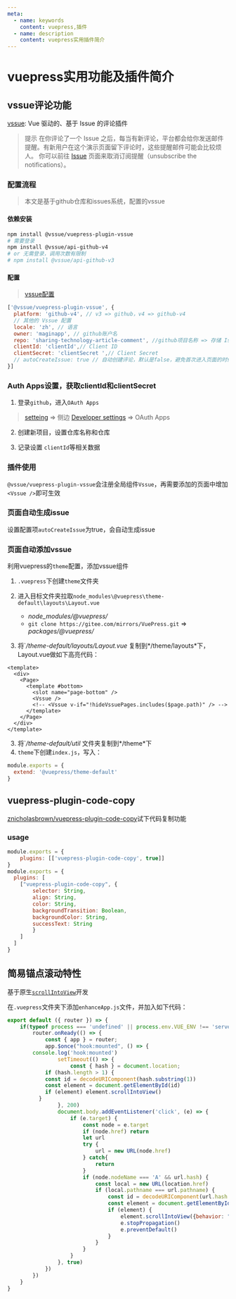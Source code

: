 ```yaml
---
meta:
  - name: keywords
    content: vuepress,插件
  - name: description
    content: vuepress实用插件简介
---
```


# vuepress实用功能及插件简介

## vssue评论功能

[vssue](https://vssue.js.org/zh/): Vue 驱动的、基于 Issue 的评论插件

> 提示
> 在你评论了一个 Issue 之后，每当有新评论，平台都会给你发送邮件提醒。有新用户在这个演示页面留下评论时，这些提醒邮件可能会比较烦人。
> 你可以前往 [Issue]() 页面来取消订阅提醒（unsubscribe the notifications）。


### 配置流程

> 本文是基于github仓库和issues系统，配置的vssue

#### 依赖安装

```bash
npm install @vssue/vuepress-plugin-vssue
# 需要登录
npm install @vssue/api-github-v4 
# or 无需登录，调用次数有限制
# npm install @vssue/api-github-v3
```

#### 配置

> [vssue配置](https://vssue.js.org/zh/options/)

```js
['@vssue/vuepress-plugin-vssue', {
  platform: 'github-v4', // v3 => github，v4 => github-v4
  // 其他的 Vssue 配置
  locale: 'zh', // 语言
  owner: 'maginapp', // github账户名
  repo: 'sharing-technology-article-comment', //github项目名称 => 存储 Issue 和评论
  clientId: 'clientId',// Client ID
  clientSecret: 'clientSecret ',// Client Secret
  // autoCreateIssue: true // 自动创建评论，默认是false，避免首次进入页面的时候需要点击创建评论的按钮
}]
```

### Auth Apps设置，获取clientId和clientSecret

1. 登录`github`，进入`OAuth Apps`

> [setteing](https://github.com/settings/profile) => 侧边 [Developer settings](https://github.com/settings/apps) => OAuth Apps

<imgWithBase src="/webstatic/2020-05-01-token-get.png" />

2. 创建新项目，设置仓库名称和仓库

<imgWithBase src="https://maginapp.github.io/static-website/images/images-wait-sharp/about-config/githun-setting-auth-knock-blog-create.png" />

3. 记录设置 `clientId`等相关数据

<imgWithBase src="https://maginapp.github.io/static-website/images/images-wait-sharp/about-config/githun-setting-auth-knock-blog-comment.png" />

### 插件使用

`@vssue/vuepress-plugin-vssue`会注册全局组件`Vssue`，再需要添加的页面中增加`<Vssue />`即可生效

<imgWithBase src="https://maginapp.github.io/static-website/images/images-wait-sharp/about-config/githun-setting-auth-knock-review.png" />

### 页面自动生成issue

设置配置项`autoCreateIssue`为true，会自动生成issue
### 页面自动添加vssue

利用vuepress的`theme`配置，添加vssue组件


1. `.vuepress`下创建`theme`文件夹

1. 进入目标文件夹拉取`node_modules\@vuepress\theme-default\layouts\Layout.vue`
    * *node_modules/@vuepress/*
    * `git clone https://gitee.com/mirrors/VuePress.git` => *packages/@vuepress/*
2. 将`*/theme-default/layouts/Layout.vue* 复制到*/theme/layouts*下，Layout.vue做如下高亮代码：

```vue {6}
<template>
  <div>
    <Page>
      <template #bottom>
        <slot name="page-bottom" />
        <Vssue />
        <!-- <Vssue v-if="!hideVssuePages.includes($page.path)" /> -->
      </template>
    </Page>
  </div>
</template>
```

3. 将`*/theme-default/util* 文件夹复制到*/theme*下
4. `theme`下创建`index.js`，写入：
```js
module.exports = {
  extend: '@vuepress/theme-default'
}
```

## vuepress-plugin-code-copy

[znicholasbrown/vuepress-plugin-code-copy](https://github.com/znicholasbrown/vuepress-plugin-code-copy)试下代码复制功能

### usage

```js
module.exports = {
    plugins: [['vuepress-plugin-code-copy', true]]
}
module.exports = {
  plugins: [
    ["vuepress-plugin-code-copy", {
        selector: String,
        align: String,
        color: String,
        backgroundTransition: Boolean,
        backgroundColor: String,
        successText: String
        }
    ]
  ]
}
```

## 简易锚点滚动特性

基于原生[`scrollIntoView`](https://developer.mozilla.org/zh-CN/docs/Web/API/Element/scrollIntoView)开发

在`.vuepress`文件夹下添加`enhanceApp.js`文件，并加入如下代码：

```js
export default ({ router }) => {
	if(typeof process === 'undefined' || process.env.VUE_ENV !== 'server') {
		router.onReady(() => {
			const { app } = router;
			app.$once("hook:mounted", () => {
        console.log('hook:mounted')
				setTimeout(() => {
					const { hash } = document.location;
            if (hash.length > 1) {
            const id = decodeURIComponent(hash.substring(1))
            const element = document.getElementById(id)
            if (element) element.scrollIntoView()
          }
				}, 200)
				document.body.addEventListener('click', (e) => {
					if (e.target) {
						const node = e.target
						if (node.href) return
						let url
						try {
							url = new URL(node.href)
						} catch{
							return
						}
						if (node.nodeName === 'A' && url.hash) {
							const local = new URL(location.href)
							if (local.pathname === url.pathname) {
								const id = decodeURIComponent(url.hash.substring(1))
								const element = document.getElementById(id)
								if (element) {
									element.scrollIntoView({behavior: "smooth"})
									e.stopPropagation()
									e.preventDefault()
								}
							}
						}
					}
				}, true)
			})
		})
	}
}
```

